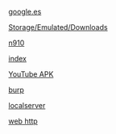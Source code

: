 <!DOCTYPE html>
<html>
<body>

<p><a href="https://google.es">google.es</a></p>
<p><a href="file:///storage/emulated/0/Downloads">Storage/Emulated/Downloads</a></p>
<p><a href="file:///N910/data/data/com.newland.otaservice/file/params.properties">n910</a></p>
<p><a href="file:///N910/a.html">index</a></p>
<p><a href="file:///Tarjeta SD de Sandisk/com.google.android.youtube-16.17.36.apk">YouTube APK</a></p>
<p><a href="http://192.168.1.137:8081">burp</a></p>
<p><a href="http://192.168.1.138:74">localserver</a></p>
<p><a href="http://www.edu4java.com/es/index.html">web http</a></p>
</body>
</html>
